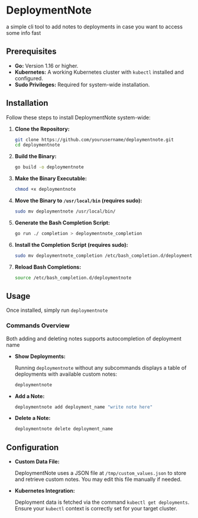 # DeploymentNote

a simple cli tool to add notes to deployments in case you want to access some info fast

## Prerequisites

- **Go:** Version 1.16 or higher.
- **Kubernetes:** A working Kubernetes cluster with `kubectl` installed and configured.
- **Sudo Privileges:** Required for system-wide installation.

## Installation

Follow these steps to install DeploymentNote system-wide:

1. **Clone the Repository:**

   ```bash
   git clone https://github.com/yourusername/deploymentnote.git
   cd deploymentnote
   ```

2. **Build the Binary:**

   ```bash
   go build -o deploymentnote
   ```

3. **Make the Binary Executable:**

   ```bash
   chmod +x deploymentnote
   ```

4. **Move the Binary to `/usr/local/bin` (requires sudo):**

   ```bash
   sudo mv deploymentnote /usr/local/bin/
   ```

5. **Generate the Bash Completion Script:**

   ```bash
   go run ./ completion > deploymentnote_completion
   ```

6. **Install the Completion Script (requires sudo):**

   ```bash
   sudo mv deploymentnote_completion /etc/bash_completion.d/deploymentnote
   ```

7. **Reload Bash Completions:**

   ```bash
   source /etc/bash_completion.d/deploymentnote
   ```

## Usage

Once installed, simply run `deploymentnote` 

### Commands Overview
Both adding and deleting notes supports autocompletion of deployment name

- **Show Deployments:**

  Running `deploymentnote` without any subcommands displays a table of deployments with available custom notes:

  ```bash
  deploymentnote
  ```

- **Add a Note:**

  ```bash
  deploymentnote add deployment_name "write note here"
  ```

- **Delete a Note:**

  ```bash
  deploymentnote delete deployment_name
  ```


## Configuration

- **Custom Data File:**

  DeploymentNote uses a JSON file at `/tmp/custom_values.json` to store and retrieve custom notes. You may edit this file manually if needed.

- **Kubernetes Integration:**

  Deployment data is fetched via the command `kubectl get deployments`. Ensure your `kubectl` context is correctly set for your target cluster.
